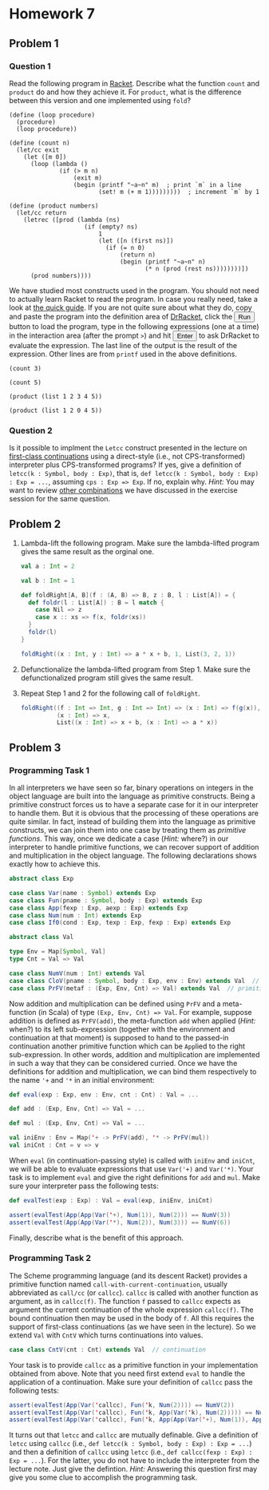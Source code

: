 # Homework 7

## Problem 1

### Question 1

Read the following program in [Racket](http://racket-lang.org/).  Describe what
the function `count` and `product` do and how they achieve it.  For `product`,
what is the difference between this version and one implemented using `fold`?

```racket
(define (loop procedure)
  (procedure)
  (loop procedure))

(define (count n)
  (let/cc exit
    (let ([m 0])
      (loop (lambda ()
              (if (> m n)
                  (exit m)
                  (begin (printf "~a~n" m)  ; print `m` in a line
                         (set! m (+ m 1)))))))))  ; increment `m` by 1

(define (product numbers)
  (let/cc return
    (letrec ([prod (lambda (ns)
                     (if (empty? ns)
                         1
                         (let ([n (first ns)])
                           (if (= n 0)
                               (return n)
                               (begin (printf "~a~n" n)
                                      (* n (prod (rest ns))))))))])
      (prod numbers))))
```

We have studied most constructs used in the program.  You should not need to
actually learn Racket to read the program.  In case you really need, take
a look at [the quick guide](http://docs.racket-lang.org/quick/).  If you are
not quite sure about what they do, copy and paste the program into the
definition area of [DrRacket](http://racket-lang.org/download/), click the
<button type="button">Run</button> button to load the program, type in the
following expressions (one at a time) in the interaction area (after the prompt
`>`) and hit <button type="button">Enter</button> to ask DrRacket to evaluate
the expression.  The last line of the output is the result of the expression.
Other lines are from `printf` used in the above definitions.

```racket
(count 3)

(count 5)

(product (list 1 2 3 4 5))

(product (list 1 2 0 4 5))
```

### Question 2

Is it possible to implment the `Letcc` construct presented in the lecture on
[first-class continuations](../../lecturenotes/16-firstclasscontinuations.scala) 
using a direct-style (i.e., not CPS-transformed) interpreter plus
CPS-transformed programs?  If yes, give a definition of `letcc(k : Symbol, body : Exp)`,
that is, `def letcc(k : Symbol, body : Exp) : Exp = ...`, assuming `cps : Exp => Exp`.
If no, explain why.  _Hint:_ You may want to review 
[other combinations](https://github.com/klauso/PLT2013/blob/master/exercises/ex07.md#first-class-continuations)
we have discussed in the exercise session for the same question.

## Problem 2

1. Lambda-lift the following program.  Make sure the lambda-lifted program
gives the same result as the orginal one.

    ```scala
    val a : Int = 2

    val b : Int = 1

    def foldRight[A, B](f : (A, B) => B, z : B, l : List[A]) = {
      def foldr(l : List[A]) : B = l match {
        case Nil => z
        case x :: xs => f(x, foldr(xs))
      }
      foldr(l)
    }

    foldRight((x : Int, y : Int) => a * x + b, 1, List(3, 2, 1))
    ```

2. Defunctionalize the lambda-lifted program from Step 1.  Make sure the
defunctionalized program still gives the same result.

3. Repeat Step 1 and 2 for the following call of `foldRight`.

    ```scala
    foldRight((f : Int => Int, g : Int => Int) => (x : Int) => f(g(x)),
              (x : Int) => x,
              List((x : Int) => x + b, (x : Int) => a * x))
    ```

## Problem 3

### Programming Task 1

In all interpreters we have seen so far, binary operations on integers in the
object language are built into the language as primitive constructs.  Being
a primitive construct forces us to have a separate case for it in our
interpreter to handle them.  But it is obvious that the processing of these
operations are quite similar.  In fact, instead of building them into the
language as primitive constructs, we can join them into one case by treating
them as _primitive functions_.  This way, once we dedicate a case (_Hint:_
where?) in our interpreter to handle primitive functions, we can recover
support of addition and multiplication in the object language.  The following
declarations shows exactly how to achieve this.

```scala
abstract class Exp

case class Var(name : Symbol) extends Exp
case class Fun(pname : Symbol, body : Exp) extends Exp
case class App(fexp : Exp, aexp : Exp) extends Exp
case class Num(num : Int) extends Exp
case class If0(cond : Exp, texp : Exp, fexp : Exp) extends Exp

abstract class Val

type Env = Map[Symbol, Val]
type Cnt = Val => Val

case class NumV(num : Int) extends Val
case class CloV(pname : Symbol, body : Exp, env : Env) extends Val  // closure
case class PrFV(metaf : (Exp, Env, Cnt) => Val) extends Val  // primitive function
```

Now addition and multiplication can be defined using `PrFV` and a meta-function
(in Scala) of type `(Exp, Env, Cnt) => Val`.  For example, suppose addition is
defined as `PrFV(add)`, the meta-function `add` when applied (_Hint:_ when?) to
its left sub-expression (together with the environment and continuation at that
moment) is supposed to hand to the passed-in continuation another primitive
function which can be `App`lied to the right sub-expression.  In other words,
addition and multiplication are implemented in such a way that they can be
considered curried.  Once we have the definitions for addition and
multiplication, we can bind them respectively to the name `'+` and `'*` in an
initial environment:

```scala
def eval(exp : Exp, env : Env, cnt : Cnt) : Val = ...

def add : (Exp, Env, Cnt) => Val = ...

def mul : (Exp, Env, Cnt) => Val = ... 

val iniEnv : Env = Map('+ -> PrFV(add), '* -> PrFV(mul))
val iniCnt : Cnt = v => v
```

When `eval` (in continuation-passing style) is called with `iniEnv` and
`iniCnt`, we will be able to evaluate expressions that use `Var('+)` and
`Var('*)`.  Your task is to implement `eval` and give the right definitions for
`add` and `mul`.  Make sure your interpreter pass the following tests:

```scala
def evalTest(exp : Exp) : Val = eval(exp, iniEnv, iniCnt)

assert(evalTest(App(App(Var('+), Num(1)), Num(2))) == NumV(3))
assert(evalTest(App(App(Var('*), Num(2)), Num(3))) == NumV(6))
```

Finally, describe what is the benefit of this approach.

### Programming Task 2

The Scheme programming language (and its descent Racket) provides a primitive
function named `call-with-current-continuation`, usually abbreviated as
`call/cc` (or `callcc`).  `callcc` is called with another function as argument,
as in `callcc(f)`.  The function `f` passed to `callcc` expects as argument the
current continuation of the whole expression `callcc(f)`.  The bound
continuation then may be used in the body of `f`.  All this requires the
support of first-class continuations (as we have seen in the lecture).  So we
extend `Val` with `CntV` which turns continuations into values.

```scala
case class CntV(cnt : Cnt) extends Val  // continuation
```

Your task is to provide `callcc` as a primitive function in your implementation
obtained from above.  Note that you need first extend `eval` to handle the
application of a continuation.  Make sure your definition of `callcc` pass the
following tests:

```scala
assert(evalTest(App(Var('callcc), Fun('k, Num(2)))) == NumV(2))
assert(evalTest(App(Var('callcc), Fun('k, App(Var('k), Num(2))))) == NumV(2))
assert(evalTest(App(Var('callcc), Fun('k, App(App(Var('+), Num(1)), App(Var('k), Num(2)))))) == NumV(2))
```

It turns out that `letcc` and `callcc` are mutually definable.  Give
a definition of `letcc` using `callcc` (i.e., `def letcc(k : Symbol, body : Exp) : Exp = ...`)
and then a definition of `callcc` using `letcc` (i.e., `def callcc(fexp : Exp) : Exp = ...`).
For the latter, you do not have to include the interpreter from the lecture
note.  Just give the defintion.  _Hint:_ Answering this question first may give
you some clue to accomplish the programming task.


